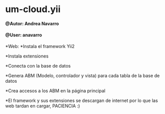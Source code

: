 # um-cloud.yii
#### @Autor: Andrea Navarro
#### @User: anavarro

*Web:
  *Instala el framework Yii2
  
  *Instala extensiones
  
  *Conecta con la base de datos
  
  *Genera ABM (Modelo, controlador y vista) para cada tabla de la base de datos
  
  *Crea accesos a los ABM en la página principal
  
  *El framework y sus extensiones se descargan de internet por lo que las web tardan en cargar, PACIENCIA :)
